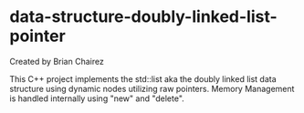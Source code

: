 # data-structure-doubly-linked-list-pointer

Created by Brian Chairez

This C++ project implements the std::list aka the doubly linked list data structure using dynamic nodes utilizing raw pointers.
Memory Management is handled internally using "new" and "delete".

